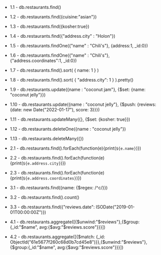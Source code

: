 * 1.1 - db.restaurants.find()
* 1.2 - db.restaurants.find({cuisine:"asian"})
* 1.3 - db.restaurants.find({kosher:true})
* 1.4 - db.restaurants.find({"address.city" : "Holon"})
* 1.5 - db.restaurants.findOne({"name" : "Chili's"}, {address:1, _id:0})
* 1.6 - db.restaurants.findOne({"name" : "Chili's"}, {"address.coordinates":1, _id:0})
* 1.7 - db.restaurants.find().sort( { name: 1 } )
* 1.8 - db.restaurants.find().sort( { "address.city": 1 } ).pretty()
* 1.9 - db.restaurants.update({name : "coconut jam"}, {$set: {name: "coconut jelly"}})
* 1.10 - db.restaurants.update({name : "coconut jelly"}, {$push: {reviews: {date: new Date("2022-01-17"), score: 3}}})
* 1.11 - db.restaurants.updateMany({}, {$set: {kosher: true}})
* 1.12 - db.restaurants.deleteOne({name : "coconut jelly"})
* 1.13 - db.restaurants.deleteMany({})


* 2.1 - db.restaurants.find().forEach(function(e){print(`${e.name}`)})
* 2.2 - db.restaurants.find().forEach(function(e){print(`${e.address.city}`)})
* 2.3 - db.restaurants.find().forEach(function(e){print(`${e.address.coordinates}`)})


* 3.1 - db.restaurants.find({name: {$regex: /^c/}})
* 3.2 - db.restaurants.find().count()
* 3.3 - db.restaurants.find({"reviews.date": ISODate("2019-01-01T00:00:00Z")})


* 4.1 - db.restaurants.aggregate([{$unwind:"$reviews"},{$group:{_id:"$name", avg:{$avg:"$reviews.score"}}}])
* 4.2 - db.restaurants.aggregate([{$match: {_id: ObjectId("61e5677f260c68d0b7cd45e8")}},{$unwind:"$reviews"},{$group:{_id:"$name", avg:{$avg:"$reviews.score"}}}])
